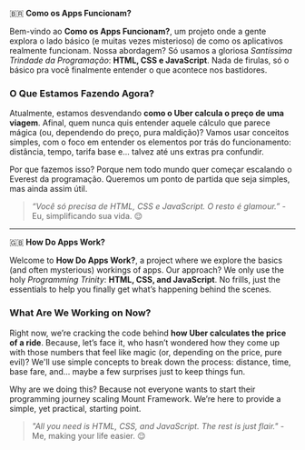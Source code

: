 🇧🇷 **Como os Apps Funcionam?**

Bem-vindo ao **Como os Apps Funcionam?**, um projeto onde a gente explora o lado básico (e muitas vezes misterioso) de como os aplicativos realmente funcionam. Nossa abordagem? Só usamos a gloriosa *Santíssima Trindade da Programação*: **HTML, CSS e JavaScript**. Nada de firulas, só o básico pra você finalmente entender o que acontece nos bastidores.  

### O Que Estamos Fazendo Agora?  
Atualmente, estamos desvendando **como o Uber calcula o preço de uma viagem**. Afinal, quem nunca quis entender aquele cálculo que parece mágica (ou, dependendo do preço, pura maldição)? Vamos usar conceitos simples, com o foco em entender os elementos por trás do funcionamento: distância, tempo, tarifa base e... talvez até uns extras pra confundir.  

Por que fazemos isso? Porque nem todo mundo quer começar escalando o Everest da programação. Queremos um ponto de partida que seja simples, mas ainda assim útil.  

> *“Você só precisa de HTML, CSS e JavaScript. O resto é glamour.”* - Eu, simplificando sua vida. 😌  

---

🇬🇧 **How Do Apps Work?**

Welcome to **How Do Apps Work?**, a project where we explore the basics (and often mysterious) workings of apps. Our approach? We only use the holy *Programming Trinity*: **HTML, CSS, and JavaScript**. No frills, just the essentials to help you finally get what’s happening behind the scenes.  

### What Are We Working on Now?  
Right now, we’re cracking the code behind **how Uber calculates the price of a ride**. Because, let’s face it, who hasn’t wondered how they come up with those numbers that feel like magic (or, depending on the price, pure evil)? We'll use simple concepts to break down the process: distance, time, base fare, and... maybe a few surprises just to keep things fun.  

Why are we doing this? Because not everyone wants to start their programming journey scaling Mount Framework. We’re here to provide a simple, yet practical, starting point.  

> *"All you need is HTML, CSS, and JavaScript. The rest is just flair."* - Me, making your life easier. 😌  
